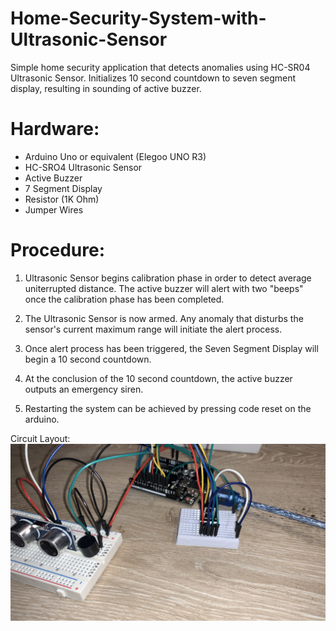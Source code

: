 # Home-Security-System-with-Ultrasonic-Sensor
Simple home security application that detects anomalies using HC-SR04 Ultrasonic Sensor. Initializes 10 second countdown to seven segment display, resulting in sounding of active buzzer.

# Hardware:
* Arduino Uno or equivalent (Elegoo UNO R3)
* HC-SRO4 Ultrasonic Sensor
* Active Buzzer
* 7 Segment Display
* Resistor (1K Ohm)
* Jumper Wires

# Procedure:
1. Ultrasonic Sensor begins calibration phase in order to detect average uniterrupted distance. The active buzzer will alert with two "beeps" once the calibration phase has been completed. 

2. The Ultrasonic Sensor is now armed. Any anomaly that disturbs the sensor's current maximum range will initiate the alert process.
3. Once alert process has been triggered, the Seven Segment Display will begin a 10 second countdown.
4. At the conclusion of the 10 second countdown, the active buzzer outputs an emergency siren.
5. Restarting the system can be achieved by pressing code reset on the arduino. 

Circuit Layout: ![layout](https://github.com/burnettcj1966/Home-Security-System-with-Ultrasonic-Sensor/blob/main/sensorCircuit.jpg)


